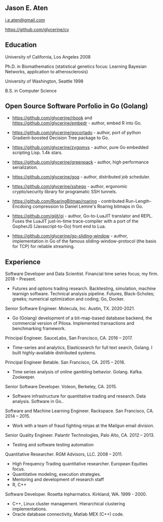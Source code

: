 Jason E. Aten
---------------
j.e.aten@gmail.com

https://github.com/glycerine/cv

Education
---------
University of California, Los Angeles 2008

Ph.D. in Biomathematics (statistical genetics focus: Learning Bayesian Networks, application to atherosclerosis)

University of Washington, Seattle 1998

B.S. in Computer Science

Open Source Software Porfolio in Go (Golang)
--------------------------

* https://github.com/glycerine/rbook and https://github.com/glycerine/embedr - author, embed R into Go.

* https://github.com/glycerine/gocortado - author, port of python Gradient-boosted Decision Tree package to Go.

* https://github.com/glycerine/zygomys - author, pure Go embedded scripting Lisp. 1.4k stars.

* https://github.com/glycerine/greenpack - author, high performance serialization.

* https://github.com/glycerine/goq - author, distributed job scheduler.

* https://github.com/glycerine/sshego - author, ergonomic crypto/security library for programatic SSH tunnels.

* https://github.com/RoaringBitmap/roaring - contributed Run-Length-Encdoing compression to Daniel Lemire's Roaring bitmaps in Go.

* https://github.com/gijit/gi - author, Go-to-LuaJIT translator and REPL. Fuses the LuaJIT just-in-time trace-compiler with a port of the GopherJS (Javascript-to-Go) front end to Lua.

* https://github.com/glycerine/go-sliding-window - author, implementation in Go of the famous sliding-window-protocol (the basis for TCP) for reliable streaming.

Experience
----------

Software Developer and Data Scientist. Financial time series focus; my firm. 2018 – Present.

- Futures and options trading research. Backtesting, simulation, machine learnign software. Technical analysis pipeline. Futures, Black-Scholes; greeks; numerical optimization and coding; Go, Docker.

Senior Software Engineer. Molecula, Inc. Austin, TX. 2020-2021.

- Go (Golang) development of a bit-map-based database backend, the commercial version of Pilosa. Implemented transactions and benchmarking framework.

Principal Engineer. SauceLabs, San Francisco, CA. 2016 – 2017.

- Time-series and analytics, Elasticsearch for full text search, Golang. I built highly-available distributed systems.

Principal Engineer Betable. San Francisco, CA. 2015 – 2016.

- Time series analysis of online gambling behavior. Golang. Kafka. Zookeeper.

Senior Software Developer. Voleon, Berkeley, CA. 2015.

- Software infrastructure for quantitative trading and research. Data analysis. Software in Go..

Software and Machine Learning Engineer. Rackspace. San Francisco, CA. 2014 – 2015.

- Work with a team of fraud fighting ninjas at the Mailgun email division.

Senior Quality Engineer. Palantir Technologies, Palo Alto, CA. 2012 – 2013.

- Testing and software testing automation

Quantitative Researcher.  RGM Advisors, LLC. 2008 – 2011.

- High Frequency Trading quantitative researcher. European Equities focus.
- Quantitative modeling, execution strategies.
- Mentoring and development of research staff
- R, C++

Software Developer. Rosetta Inpharmatics. Kirkland, WA. 1999 - 2000.

- C++, Linux cluster management. Hierarchical clustering implementations.
- Oracle database connectivity, Matlab MEX (C++) code.
